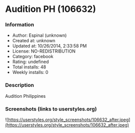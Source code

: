 # Audition PH (106632)

### Information
- Author: Espinal (unknown)
- Created at: unknown
- Updated at: 10/26/2014, 2:33:58 PM
- License: NO-REDISTRIBUTION
- Category: facebook
- Rating: undefined
- Total installs: 48
- Weekly installs: 0


### Description
Audition Philippines


### Screenshots (links to userstyles.org)
![https://userstyles.org/style_screenshots/106632_after.jpeg](https://userstyles.org/style_screenshots/106632_after.jpeg)



